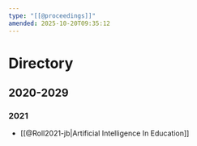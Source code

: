 ```yaml
---
type: "[[@proceedings]]"
amended: 2025-10-20T09:35:12
---
```


# Directory
## 2020-2029
### 2021
- [[@Roll2021-jb|Artificial Intelligence In Education]]

